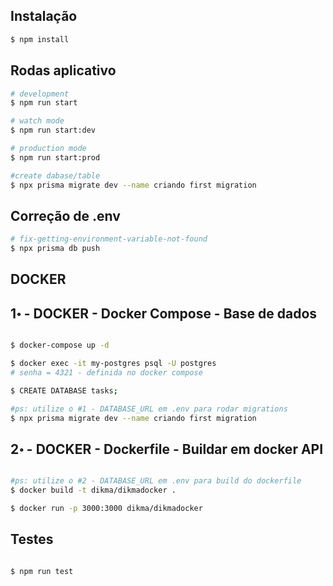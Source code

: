 ## Instalação

```bash
$ npm install
```

## Rodas aplicativo

```bash
# development
$ npm run start

# watch mode
$ npm run start:dev

# production mode
$ npm run start:prod

#create dabase/table
$ npx prisma migrate dev --name criando first migration
```

## Correção de .env

```bash
# fix-getting-environment-variable-not-found
$ npx prisma db push

```

## DOCKER

## 1॰ - DOCKER - Docker Compose - Base de dados

```bash

$ docker-compose up -d

$ docker exec -it my-postgres psql -U postgres
# senha = 4321 - definida no docker compose

$ CREATE DATABASE tasks;

#ps: utilize o #1 - DATABASE_URL em .env para rodar migrations
$ npx prisma migrate dev --name criando first migration

```

## 2॰ - DOCKER - Dockerfile - Buildar em docker API

```bash

#ps: utilize o #2 - DATABASE_URL em .env para build do dockerfile
$ docker build -t dikma/dikmadocker .

$ docker run -p 3000:3000 dikma/dikmadocker

```

## Testes

```bash

$ npm run test

```
